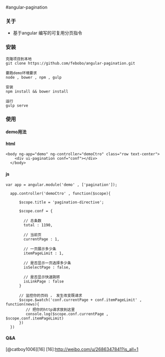 #angular-pagination


### 关于
* 基于angular 编写的可复用分页指令



### 安装
```
克隆项目到本地
git clone https://github.com/febobo/angular-pagination.git

要跑demo环境要求
node , bower , npm , gulp

安装
npm install && bower install

运行
gulp serve

```

### 使用
#### demo用法
#### html
```
<body ng-app="demo" ng-controller="demoCtro" class="row text-center">
    <div ui-pagination conf="conf"></div>
  </body>

```

#### js
```
var app = angular.module('demo' , ['pagination']);

  app.controller('demoCtro' , function($scope){

      $scope.title = 'pagination-directive';

      $scope.conf = {

        // 总条数
        total : 1190,

        // 当前页
        currentPage : 1,

        // 一页展示多少条
        itemPageLimit : 1,

        // 是否显示一页选择多少条
        isSelectPage : false,

        // 是否显示快速跳转
        isLinkPage : false
      }

      // 监控你的页码 ， 发生改变既请求
      $scope.$watch('conf.currentPage + conf.itemPageLimit' , function(news){
         // 把你的http请求放到这里
         console.log($scope.conf.currentPage , $scope.conf.itemPageLimit)
      })
  })

```
#### Q&A
[@catboy1006][16]
[16]:http://weibo.com/u/2686347841?is_all=1


